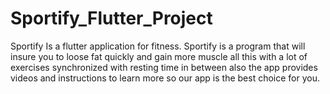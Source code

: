 # Sportify_Flutter_Project
Sportify Is a flutter application for fitness. Sportify is a  program that will insure you to loose fat quickly and gain more muscle all this with a lot of exercises synchronized with resting time in between also the app provides videos and instructions to learn more so our app is the best choice for you.
